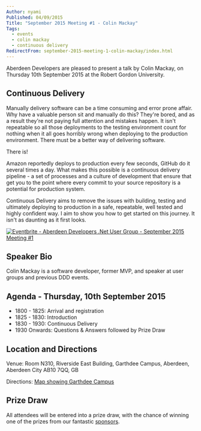 ```yaml
---
Author: nyami
Published: 04/09/2015
Title: "September 2015 Meeting #1 - Colin Mackay"
Tags:
  - events
  - colin mackay
  - continuous delivery
RedirectFrom: september-2015-meeting-1-colin-mackay/index.html
---
```


Aberdeen Developers are pleased to present a talk by Colin Mackay, on Thursday 10th September 2015 at the Robert Gordon University.

## Continuous Delivery

Manually delivery software can be a time consuming and error prone affair. Why have a valuable person sit and manually do this? They're bored, and as a result they're not paying full attention and mistakes happen. It isn't repeatable so all those deployments to the testing environment count for nothing when it all goes horribly wrong when deploying to the production environment. There must be a better way of delivering software.

There is!

Amazon reportedly deploys to production every few seconds, GitHub do it several times a day. What makes this possible is a continuous delivery pipeline - a set of processes and a culture of development that ensure that get you to the point where every commit to your source repository is a potential for production system.

Continuous Delivery aims to remove the issues with building, testing and ultimately deploying to production in a safe, repeatable, well tested and highly confident way. I aim to show you how to get started on this journey. It isn't as daunting as it first looks.

[![Eventbrite - Aberdeen Developers .Net User Group - September 2015 Meeting #1](https://www.eventbrite.com/custombutton?eid=11987778769)](https://www.eventbrite.com/e/aberdeen-developers-net-user-group-september-2015-meeting-1-tickets-18308101023?aff=blog)

## Speaker Bio

Colin Mackay is a software developer, former MVP, and speaker at user groups and previous DDD events.

## Agenda - Thursday,  10th September 2015

* 1800 - 1825: Arrival and registration
* 1825 - 1830: Introduction
* 1830 - 1930: Continuous Delivery
* 1930 Onwards: Questions &amp; Answers followed by Prize Draw

## Location and Directions

Venue: Room N310, Riverside East Building, Garthdee Campus, Aberdeen, Aberdeen City AB10 7QQ, GB

Directions: [Map showing Garthdee Campus](https://maps.google.co.uk/maps?q=Faculty+of+Health+%26+Social+Care,+Garthdee+Campus,+Aberdeen,+Aberdeen+City+AB10+7QG,+GB&hl=en&ll=57.119317,-2.136133&spn=0.004165,0.012413&sll=57.746995,-4.687341&sspn=8.392957,25.422363&hq=Faculty+of+Health+%26+Social+Care,+Garthdee+Campus,&hnear=AB10+7QG,+United+Kingdom&t=m&z=17&iwloc=A)

## Prize Draw

All attendees will be entered into a prize draw, with the chance of winning one of the prizes from our fantastic [sponsors](https://www.aberdeendevelopers.co.uk/sponsors/).
